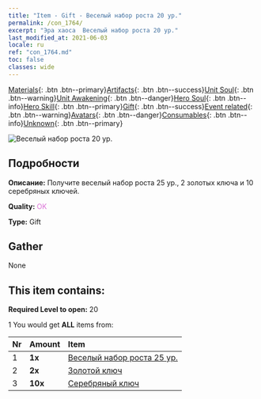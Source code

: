 ```yaml
---
title: "Item - Gift - Веселый набор роста 20 ур."
permalink: /con_1764/
excerpt: "Эра хаоса  Веселый набор роста 20 ур."
last_modified_at: 2021-06-03
locale: ru
ref: "con_1764.md"
toc: false
classes: wide
---
```

 [Materials](/ItemsRU/){: .btn .btn--primary}[Artifacts](/ItemsRU/Artifacts/){: .btn .btn--success}[Unit Soul](/ItemsRU/UnitSoul/){: .btn .btn--warning}[Unit Awakening](/ItemsRU/UnitAwakening/){: .btn .btn--danger}[Hero Soul](/ItemsRU/HeroSoul/){: .btn .btn--info}[Hero Skill](/ItemsRU/HeroSkill/){: .btn .btn--primary}[Gift](/ItemsRU/Gift/){: .btn .btn--success}[Event related](/ItemsRU/Events/){: .btn .btn--warning}[Avatars](/ItemsRU/Avatars/){: .btn .btn--danger}[Consumables](/ItemsRU/Consumables/){: .btn .btn--info}[Unknown](/ItemsRU/Unknown/){: .btn .btn--primary}

 ![Веселый набор роста 20 ур.](/images/t/i_907219.png)

## Подробности
 **Описание:** Получите веселый набор роста 25 ур., 2 золотых ключа и 10 серебряных ключей.

 **Quality:** <span style="color: #DA70D6">OK</span>

 **Type:** Gift

## Gather

  None

## This item contains:

 **Required Level to open:** 20

 1 You would get **ALL** items  from:

  | Nr | Amount |     Item    |
  |:---|:-------|:------------|
  | 1 |  **1x** | [Веселый набор роста 25 ур.](/ItemsRU/con_1765/) |  | 
  | 2 |  **2x** | [Золотой ключ](/ItemsRU/con_783/) |  | 
  | 3 |  **10x** | [Серебряный ключ](/ItemsRU/con_693/) |  | 
